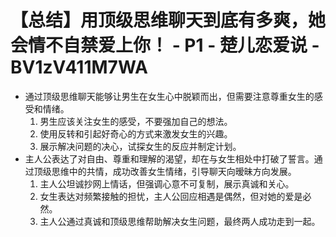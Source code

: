 # 【总结】用顶级思维聊天到底有多爽，她会情不自禁爱上你！ - P1 - 楚儿恋爱说 - BV1zV411M7WA

-   通过顶级思维聊天能够让男生在女生心中脱颖而出，但需要注意尊重女生的感受和情绪。
    1.  男生应该关注女生的感受，不要强加自己的想法。
    2.  使用反转和引起好奇心的方式来激发女生的兴趣。
    3.  展示解决问题的决心，试探女生的反应并制定计划。
-   主人公表达了对自由、尊重和理解的渴望，却在与女生相处中打破了誓言。通过顶级思维中的共情，成功改善女生情绪，引导聊天向暧昧方向发展。
    1.  主人公坦诚抄网上情话，但强调心意不可复制，展示真诚和关心。
    2.  女生表达对频繁接触的担忧，主人公回应相遇是偶然，但对她的爱是必然。
    3.  主人公通过真诚和顶级思维帮助解决女生问题，最终两人成功走到一起。